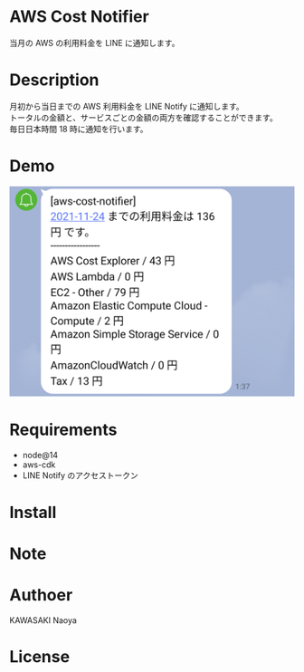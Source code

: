 # AWS Cost Notifier

当月の AWS の利用料金を LINE に通知します。

# Description

月初から当日までの AWS 利用料金を LINE Notify に通知します。  
トータルの金額と、サービスごとの金額の両方を確認することができます。  
毎日日本時間 18 時に通知を行います。

# Demo

![デモ画像](img/demo.png 'デモ画像')

# Requirements

- node@14
- aws-cdk
- LINE Notify のアクセストークン

# Install

# Note

# Authoer

KAWASAKI Naoya

# License
